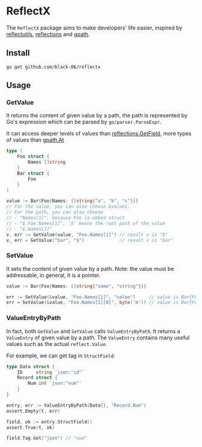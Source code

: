 # ReflectX

The `ReflectX` package aims to make developers' life easier, inspired
by [reflectutils](https://github.com/muir/reflectutils), [reflections](https://github.com/oleiade/reflections)
and [gpath](https://github.com/tenntenn/gpath).

## Install

```shell
go get github.com/black-06/reflectx
```

## Usage

### GetValue

It returns the content of given value by a path, the path is represented by Go's expression which can be parsed by
`go/parser.ParseExpr`.

It can access deeper levels of values
than [reflections.GetField](https://github.com/oleiade/reflections/blob/master/README.md#getfield), more types of values
than [gpath.At](https://github.com/tenntenn/gpath)

```go
type (
	Foo struct {
		Names []string
	}
	Bar struct {
		Foo
	}
)

value := Bar{Foo{Names: []string{"a", "b", "c"}}}
// For the value, you can also choose &value1.
// For the path, you can also choose 
// - "Names[1]", because Foo is embed struct
// - "$.Foo.Names[1]", '$' means the root path of the value
// - "$.Names[1]"
v, err := GetValue(value, "Foo.Names[1]") // result v is "b"
v, err = GetValue("bar", "$")             // result v is "bar"
```

### SetValue

It sets the content of given value by a path. Note: the value must be addressable, in general, it is a pointer.

```go
value := Bar{Foo{Names: []string{"some", "string"}}}

err := SetValue(&value, "Foo.Names[1]", "value")     // value is Bar{Foo{Names: []string{"some", "value"}}}
err = SetValue(&value, "Foo.Names[1][0]", byte('m')) // value is Bar{Foo{Names: []string{"some", "malue"}}}
```

### ValueEntryByPath

In fact, both `GetValue` and `SetValue` calls `ValueEntryByPath`. It returns a `ValueEntry` of given value by a path.
The `ValueEntry` contains many useful values such as the actual `reflect.Value`.

For example, we can get tag in `StructField`:

```go
type Data struct {
	ID     string `json:"id"`
	Record struct {
		Num int `json:"num"`
	}
}

entry, err := ValueEntryByPath(Data{}, "Record.Num")
assert.Empty(t, err)

field, ok := entry.StructField()
assert.True(t, ok)

field.Tag.Get("json") // "num"
```

